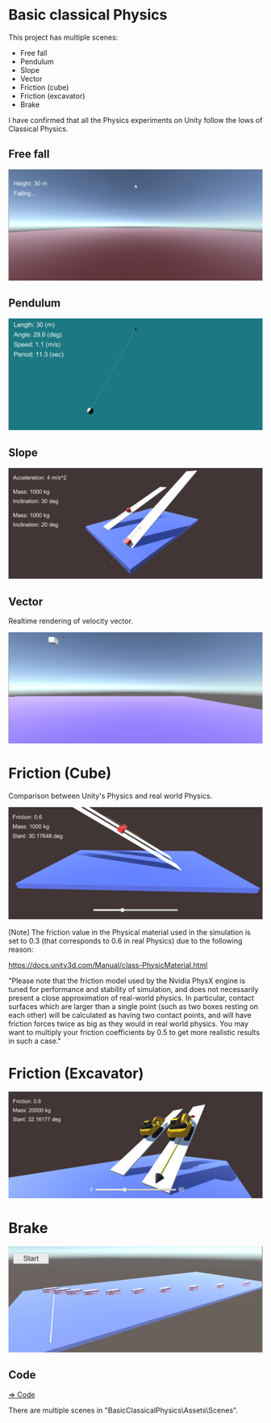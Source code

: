 # Basic classical Physics

This project has multiple scenes:

- Free fall
- Pendulum
- Slope
- Vector
- Friction (cube)
- Friction (excavator)
- Brake

I have confirmed that all the Physics experiments on Unity follow the lows of Classical Physics.

## Free fall

![freefall](./freefall.png)

## Pendulum

![pendulum](./pendulum.png)

## Slope

![slope](./twoSlopes.png)

## Vector

Realtime rendering of velocity vector.

![velocityVector](./velocityVector.png)

# Friction (Cube)

Comparison between Unity's Physics and real world Physics.

![friction](./friction.png)

[Note] The friction value in the Physical material used in the simulation is set to 0.3 (that corresponds to 0.6 in real Physics) due to the following reason:

https://docs.unity3d.com/Manual/class-PhysicMaterial.html

"Please note that the friction model used by the Nvidia PhysX engine is tuned for performance and stability of simulation, and does not necessarily present a close approximation of real-world physics. In particular, contact surfaces which are larger than a single point (such as two boxes resting on each other) will be calculated as having two contact points, and will have friction forces twice as big as they would in real world physics. You may want to multiply your friction coefficients by 0.5 to get more realistic results in such a case."

# Friction (Excavator)

![frictionExcavator](./frictionExcavator.png)

# Brake

![brake](./brake.png)

## Code

[=> Code](../BasicClassicalPhysics)

There are multiple scenes in "BasicClassicalPhysics\Assets\Scenes".
